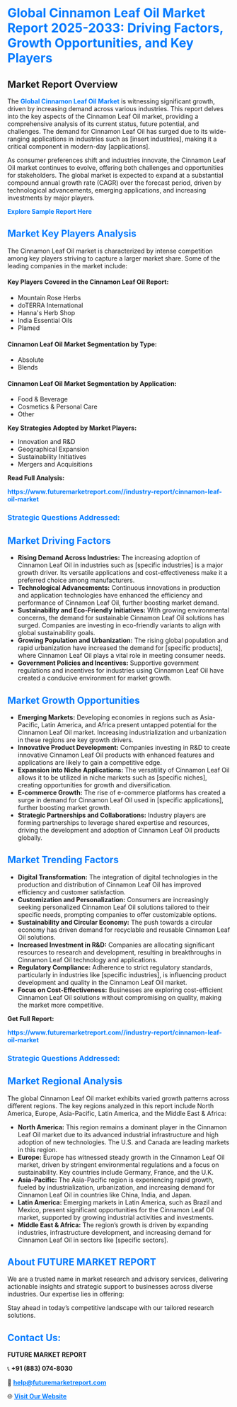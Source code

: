 <h1 style="color: #007BFF;">Global Cinnamon Leaf Oil Market Report 2025-2033: Driving Factors, Growth Opportunities, and Key Players</h1>

<section id="overview">
<h2>Market Report Overview</h2>
<p>The <a href="https://www.futuremarketreport.com//industry-report/cinnamon-leaf-oil-market" style="color: #007BFF; text-decoration: none;"><strong>Global Cinnamon Leaf Oil Market</strong></a> is witnessing significant growth, driven by increasing demand across various industries. This report delves into the key aspects of the Cinnamon Leaf Oil market, providing a comprehensive analysis of its current status, future potential, and challenges. The demand for Cinnamon Leaf Oil has surged due to its wide-ranging applications in industries such as [insert industries], making it a critical component in modern-day [applications].</p>
<p>As consumer preferences shift and industries innovate, the Cinnamon Leaf Oil market continues to evolve, offering both challenges and opportunities for stakeholders. The global market is expected to expand at a substantial compound annual growth rate (CAGR) over the forecast period, driven by technological advancements, emerging applications, and increasing investments by major players.</p>
</section>

<section id="overview">
<p><a href="https://www.futuremarketreport.com//request-sample/reportId=61870" style="color: #007BFF; text-decoration: none;"><strong>Explore Sample Report Here</strong></a></p>
</section>

<section id="key-players">
<h2 style="color: #007BFF;">Market Key Players Analysis</h2>
<p>The Cinnamon Leaf Oil market is characterized by intense competition among key players striving to capture a larger market share. Some of the leading companies in the market include:</p>
<h4>Key Players Covered in the Cinnamon Leaf Oil Report:</h4>
<ul><li>Mountain Rose Herbs</li><li>doTERRA International</li><li>Hanna&#039;s Herb Shop</li><li>India Essential Oils</li><li>Plamed</li></ul>
<h4>Cinnamon Leaf Oil Market Segmentation by Type:</h4>
<ul><li>Absolute</li><li>Blends</li></ul>

<h4>Cinnamon Leaf Oil Market Segmentation by Application:</h4>
<ul><li>Food &amp; Beverage</li><li>Cosmetics &amp; Personal Care</li><li>Other</li></ul>
<p><strong>Key Strategies Adopted by Market Players:</strong></p>
<ul>
<li>Innovation and R&D</li>
<li>Geographical Expansion</li>
<li>Sustainability Initiatives</li>
<li>Mergers and Acquisitions</li>
</ul>
</section>

<section>
<p><strong>Read Full Analysis: </strong></p><a href="https://www.futuremarketreport.com//industry-report/cinnamon-leaf-oil-market" style="color: #007BFF; text-decoration: none;"><strong>https://www.futuremarketreport.com//industry-report/cinnamon-leaf-oil-market</strong></a>
<h3 style="color: #007BFF;">Strategic Questions Addressed:</h3>
</section>

<section id="driving-factors">
<h2 style="color: #007BFF;">Market Driving Factors</h2>
<ul>
<li><strong>Rising Demand Across Industries:</strong> The increasing adoption of Cinnamon Leaf Oil in industries such as [specific industries] is a major growth driver. Its versatile applications and cost-effectiveness make it a preferred choice among manufacturers.</li>
<li><strong>Technological Advancements:</strong> Continuous innovations in production and application technologies have enhanced the efficiency and performance of Cinnamon Leaf Oil, further boosting market demand.</li>
<li><strong>Sustainability and Eco-Friendly Initiatives:</strong> With growing environmental concerns, the demand for sustainable Cinnamon Leaf Oil solutions has surged. Companies are investing in eco-friendly variants to align with global sustainability goals.</li>
<li><strong>Growing Population and Urbanization:</strong> The rising global population and rapid urbanization have increased the demand for [specific products], where Cinnamon Leaf Oil plays a vital role in meeting consumer needs.</li>
<li><strong>Government Policies and Incentives:</strong> Supportive government regulations and incentives for industries using Cinnamon Leaf Oil have created a conducive environment for market growth.</li>
</ul>
</section>

<section id="growth-opportunities">
<h2 style="color: #007BFF;">Market Growth Opportunities</h2>
<ul>
<li><strong>Emerging Markets:</strong> Developing economies in regions such as Asia-Pacific, Latin America, and Africa present untapped potential for the Cinnamon Leaf Oil market. Increasing industrialization and urbanization in these regions are key growth drivers.</li>
<li><strong>Innovative Product Development:</strong> Companies investing in R&D to create innovative Cinnamon Leaf Oil products with enhanced features and applications are likely to gain a competitive edge.</li>
<li><strong>Expansion into Niche Applications:</strong> The versatility of Cinnamon Leaf Oil allows it to be utilized in niche markets such as [specific niches], creating opportunities for growth and diversification.</li>
<li><strong>E-commerce Growth:</strong> The rise of e-commerce platforms has created a surge in demand for Cinnamon Leaf Oil used in [specific applications], further boosting market growth.</li>
<li><strong>Strategic Partnerships and Collaborations:</strong> Industry players are forming partnerships to leverage shared expertise and resources, driving the development and adoption of Cinnamon Leaf Oil products globally.</li>
</ul>
</section>

<section id="trending-factors">
<h2 style="color: #007BFF;">Market Trending Factors</h2>
<ul>
<li><strong>Digital Transformation:</strong> The integration of digital technologies in the production and distribution of Cinnamon Leaf Oil has improved efficiency and customer satisfaction.</li>
<li><strong>Customization and Personalization:</strong> Consumers are increasingly seeking personalized Cinnamon Leaf Oil solutions tailored to their specific needs, prompting companies to offer customizable options.</li>
<li><strong>Sustainability and Circular Economy:</strong> The push towards a circular economy has driven demand for recyclable and reusable Cinnamon Leaf Oil solutions.</li>
<li><strong>Increased Investment in R&D:</strong> Companies are allocating significant resources to research and development, resulting in breakthroughs in Cinnamon Leaf Oil technology and applications.</li>
<li><strong>Regulatory Compliance:</strong> Adherence to strict regulatory standards, particularly in industries like [specific industries], is influencing product development and quality in the Cinnamon Leaf Oil market.</li>
<li><strong>Focus on Cost-Effectiveness:</strong> Businesses are exploring cost-efficient Cinnamon Leaf Oil solutions without compromising on quality, making the market more competitive.</li>
</ul>
</section>

<section>
<p><strong>Get Full Report: </strong></p><a href="https://www.futuremarketreport.com//industry-report/cinnamon-leaf-oil-market" style="color: #007BFF; text-decoration: none;"><strong>https://www.futuremarketreport.com//industry-report/cinnamon-leaf-oil-market</strong></a>
<h3 style="color: #007BFF;">Strategic Questions Addressed:</h3>
</section>


<section id="regional-analysis">
<h2 style="color: #007BFF;">Market Regional Analysis</h2>
<p>The global Cinnamon Leaf Oil market exhibits varied growth patterns across different regions. The key regions analyzed in this report include North America, Europe, Asia-Pacific, Latin America, and the Middle East & Africa:</p>
<ul>
<li><strong>North America:</strong> This region remains a dominant player in the Cinnamon Leaf Oil market due to its advanced industrial infrastructure and high adoption of new technologies. The U.S. and Canada are leading markets in this region.</li>
<li><strong>Europe:</strong> Europe has witnessed steady growth in the Cinnamon Leaf Oil market, driven by stringent environmental regulations and a focus on sustainability. Key countries include Germany, France, and the U.K.</li>
<li><strong>Asia-Pacific:</strong> The Asia-Pacific region is experiencing rapid growth, fueled by industrialization, urbanization, and increasing demand for Cinnamon Leaf Oil in countries like China, India, and Japan.</li>
<li><strong>Latin America:</strong> Emerging markets in Latin America, such as Brazil and Mexico, present significant opportunities for the Cinnamon Leaf Oil market, supported by growing industrial activities and investments.</li>
<li><strong>Middle East & Africa:</strong> The region’s growth is driven by expanding industries, infrastructure development, and increasing demand for Cinnamon Leaf Oil in sectors like [specific sectors].</li>
</ul>
</section>

<footer>
<h2 style="color: #007BFF;">About FUTURE MARKET REPORT</h2>
<p>We are a trusted name in market research and advisory services, delivering actionable insights and strategic support to businesses across diverse industries. Our expertise lies in offering:</p>

<p>Stay ahead in today’s competitive landscape with our tailored research solutions.</p>

<h2 style="color: #007BFF;">Contact Us:</h2>
<p><strong>FUTURE MARKET REPORT</strong></p>
<p>📞 <strong>+91 (883) 074-8030</strong></p>
<p>📧 <strong><a href="mailto:help@futuremarketreport.com" style="color: #007BFF;">help@futuremarketreport.com</a></strong></p>
<p>🌐 <strong><a href="https://www.futuremarketreport.com/" style="color: #007BFF;">Visit Our Website</a></strong></p>
</footer>